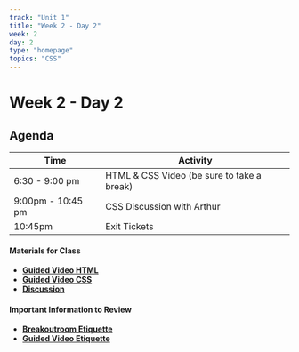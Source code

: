 ```yaml
---
track: "Unit 1"
title: "Week 2 - Day 2"
week: 2
day: 2
type: "homepage"
topics: "CSS"
---
```


# Week 2 - Day 2

## Agenda
| Time  | Activity |
| ----- | ------ |
| 6:30 - 9:00 pm | HTML & CSS Video (be sure to take a break) |
| 9:00pm - 10:45 pm | CSS Discussion with Arthur |
| 10:45pm | Exit Tickets |

#### Materials for Class
- [**Guided Video HTML**](/unit1/week-2/day-2/html)
- [**Guided Video CSS**](/unit1/week-2/day-2/css)
- [**Discussion**](/unit1/week-2/day-2/discussion)

#### Important Information to Review
- [**Breakoutroom Etiquette**](/unit1/week-2/day-2/breakoutroom)
- [**Guided Video Etiquette**](/unit1/week-2/day-2/guided)
